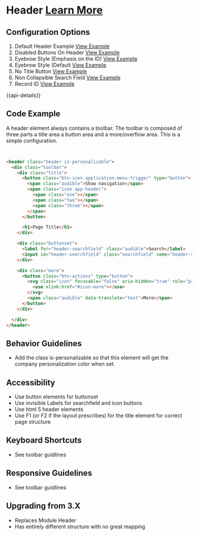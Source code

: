 
# Header  [Learn More](#)

## Configuration Options

1. Default Header Example [View Example]( ../components/header/example-index)
2. Disabled Buttons On Header [View Example]( ../components/header/example-disabled-buttons)
3. Eyebrow Style (Emphasis on the ID) [View Example]( ../components/header/example-emphasize-id)
4. Eyebrow Style (Default [View Example]( ../components/header/example-eyebrow)
5. No Title Button [View Example]( ../components/header/example-no-title-button)
6. Non Collapsible Search Field [View Example]( ../components/header/example-non-collapsible-searchfield)
7. Record ID [View Example]( ../components/header/example-record-id)

{{api-details}}

## Code Example

A header element always contains a toolbar. The toolbar is composed of three parts a title area a button area and a more/overflow area.
This is a simple configuration.

```html


<header class="header is-personalizable">
  <div class="toolbar">
    <div class="title">
      <button class="btn-icon application-menu-trigger" type="button">
        <span class="audible">Show navigation</span>
        <span class="icon app-header">
          <span class="one"></span>
          <span class="two"></span>
          <span class="three"></span>
        </span>
      </button>

      <h1>Page Title</h1>
    </div>

    <div class="buttonset">
      <label for="header-searchfield" class="audible">Search</label>
      <input id="header-searchfield" class="searchfield" name="header-searchfield" />
    </div>

    <div class="more">
      <button class="btn-actions" type="button">
        <svg class="icon" focusable="false" aria-hidden="true" role="presentation">
          <use xlink:href="#icon-more"></use>
        </svg>
        <span class="audible" data-translate="text">More</span>
      </button>
    </div>

  </div>
</header>


```

## Behavior Guidelines

- Add the class is-personalizable so that this element will get the company personalization color when set.

## Accessibility

- Use button elements for buttonset
- Use invisible Labels for searchfield and icon buttons
- Use html 5 header elements
- Use F1 (or F2 if the layout prescribes) for the title element for correct page structure

## Keyboard Shortcuts

- See toolbar guidlines

## Responsive Guidelines

- See toolbar guidlines

## Upgrading from 3.X

- Replaces Module Header
- Has entirely different structure with no great mapping
